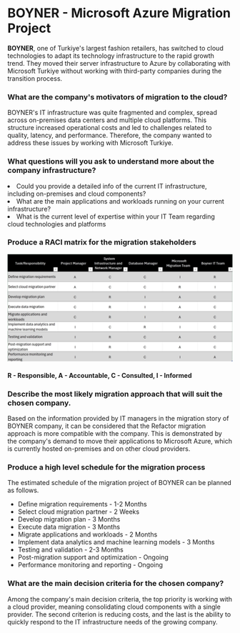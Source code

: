 # BOYNER - Microsoft Azure Migration Project

<b>BOYNER</b>, one of Turkiye's largest fashion retailers, has switched to cloud technologies to adapt its technology infrastructure to the rapid growth trend. They moved their server infrastructure to Azure by collaborating with Microsoft Turkiye without working with third-party companies during the transition process.

### What are the company's motivators of migration to the cloud?

BOYNER's IT infrastructure was quite fragmented and complex, spread across on-premises data centers and multiple cloud platforms. This structure increased operational costs and led to challenges related to quality, latency, and performance. Therefore, the company wanted to address these issues by working with Microsoft Turkiye.

### What questions will you ask to understand more about the company infrastructure?

<li>Could you provide a detailed info of the current IT infrastructure, including on-premises and cloud components?</li>
<li>What are the main applications and workloads running on your current infrastructure?</li>
<li>What is the current level of expertise within your IT Team regarding cloud technologies and platforms</li>


### Produce a RACI matrix for the migration stakeholders

![BOYNER Migration RACI Matrix](/images/RACI_Matrix.jpg)

#### R - Responsible, A - Accountable, C - Consulted, I - Informed

### Describe the most likely migration approach that will suit the chosen company.

Based on the information provided by IT managers in the migration story of BOYNER company, it can be considered that the Refactor migration approach is more compatible with the company. This is demonstrated by the company's demand to move their applications to Microsoft Azure, which is currently hosted on-premises and on other cloud providers.

### Produce a high level schedule for the migration process

The estimated schedule of the migration project of BOYNER can be planned as follows.

- Define migration requirements - 1-2 Months
- Select cloud migration partner - 2 Weeks
- Develop migration plan - 3 Months
- Execute data migration - 3 Months
- Migrate applications and workloads - 2 Months
- Implement data analytics and machine learning models - 3 Months
- Testing and validation - 2-3 Months
- Post-migration support and optimization - Ongoing
- Performance monitoring and reporting - Ongoing


### What are the main decision criteria for the chosen company?

Among the company's main decision criteria, the top priority is working with a cloud provider, meaning consolidating cloud components with a single provider. The second criterion is reducing costs, and the last is the ability to quickly respond to the IT infrastructure needs of the growing company.